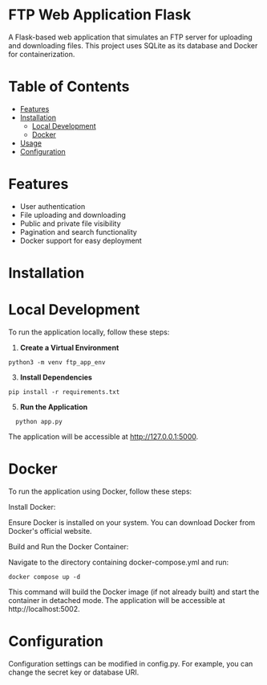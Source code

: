 # FTP Web Application Flask

A Flask-based web application that simulates an FTP server for uploading and downloading files. This project uses SQLite as its database and Docker for containerization.

# Table of Contents
- [Features](#features)
- [Installation](#installation)
  - [Local Development](#local-development)
  - [Docker](#docker)
- [Usage](#usage)
- [Configuration](#configuration)

# Features 
- User authentication
- File uploading and downloading
- Public and private file visibility
- Pagination and search functionality
- Docker support for easy deployment

# Installation

# Local Development

To run the application locally, follow these steps:

1. **Create a Virtual Environment**
   
  ```
  python3 -m venv ftp_app_env

  ```
   
3. **Install Dependencies**
  
  ```
  pip install -r requirements.txt

  ```

5. **Run the Application**
  ```
    python app.py

  ```
The application will be accessible at http://127.0.0.1:5000.
   
# Docker
To run the application using Docker, follow these steps:

Install Docker:

Ensure Docker is installed on your system. You can download Docker from Docker's official website.

Build and Run the Docker Container:

Navigate to the directory containing docker-compose.yml and run:

    docker compose up -d

This command will build the Docker image (if not already built) and start the container in detached mode. The application will be accessible at http://localhost:5002.


# Configuration

Configuration settings can be modified in config.py. For example, you can change the secret key or database URI.
